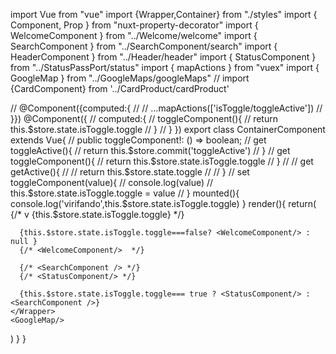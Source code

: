 import Vue from "vue"
import {Wrapper,Container} from "./styles"
import { Component, Prop } from "nuxt-property-decorator"
import { WelcomeComponent } from "../Welcome/welcome"
import { SearchComponent } from "../SearchComponent/search"
import { HeaderComponent } from "../Header/header"
import { StatusComponent } from "../StatusPassPort/status"
import { mapActions } from "vuex"
import { GoogleMap } from "../GoogleMaps/googleMaps"
// import {CardComponent} from '../CardProduct/cardProduct'

// @Component({computed:{
//   // ...mapActions(['isToggle/toggleActive'])
// }})
@Component({
  // computed:{
  //   toggleComponent(){
  //     return this.$store.state.isToggle.toggle
  //   }
  // }
})
export class ContainerComponent extends Vue{
  // public toggleComponent!: () => boolean;
  // get toggleActive(){
  //   return this.$store.commit('toggleActive')
  // }
  // get toggleComponent(){
  //  return this.$store.state.isToggle.toggle
  // }
  // // get getActive(){
  // //   return this.$store.state.toggle
  // // }
  // set toggleComponent(value){
  //   console.log(value)
  //   this.$store.state.isToggle.toggle = value
  // }
  mounted(){
    console.log('virifando',this.$store.state.isToggle.toggle)
  }
 render(){
  return(
  <Container>
    <HeaderComponent/>
    {/* v {this.$store.state.isToggle.toggle} */}
    <Wrapper>

      {this.$store.state.isToggle.toggle===false? <WelcomeComponent/> : null }
      {/* <WelcomeComponent/>  */}

      {/* <SearchComponent /> */}
      {/* <StatusComponent/> */}

      {this.$store.state.isToggle.toggle=== true ? <StatusComponent/> : <SearchComponent />}
    </Wrapper>
    <GoogleMap/>
  </Container>
  )
 }
}
